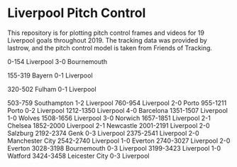 # Liverpool Pitch Control
 
This repository is for plotting pitch control frames and videos for 19 Liverpool goals throughout 2019. The tracking data was provided by lastrow, and the pitch control model is taken from Friends of Tracking.

0-154 Liverpool 3-0 Bournemouth

155-319 Bayern 0-1 Liverpool

320-502 Fulham 0-1 Liverpool

503-759 Southampton 1-2 Liverpool
760-954 Liverpool 2-0 Porto
955-1211 Porto 0-2 Liverpool
1212-1350 Liverpool 4-0 Barcelona
1351-1507 Liverpool 1-0 Wolves
1508-1656 Liverpool 3-0 Norwich
1657-1851 Liverpool 2-1 Chelsea
1852-2000 Liverpool 2-1 Newcastle
2001-2191 Liverpool 2-0 Salzburg
2192-2374 Genk 0-3 Liverpool
2375-2541 Liverpool 2-0 Manchester City
2542-2740 Liverpool 1-0 Everton
2740-3027 Liverpool 2-0 Everton
3028-3198 Bournemouth 0-3 Liverpool
3199-3423 Liverpool 1-0 Watford
3424-3458 Leicester City 0-3 Liverpool